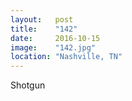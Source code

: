 ```yaml
---
layout:   post
title:    "142"
date:     2016-10-15
image:    "142.jpg"
location: "Nashville, TN"
---
```


Shotgun
